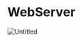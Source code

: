# WebServer
![Untitled](https://user-images.githubusercontent.com/40139825/117386298-f7eabf80-aee6-11eb-9a98-183bbe30cfbe.png)
